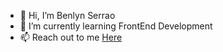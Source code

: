 - 👋 Hi, I’m Benlyn Serrao
- 🌱 I’m currently learning FrontEnd Development
- 📫 Reach out to me <a href='benlynserrao@gmail.com'> Here </a>
